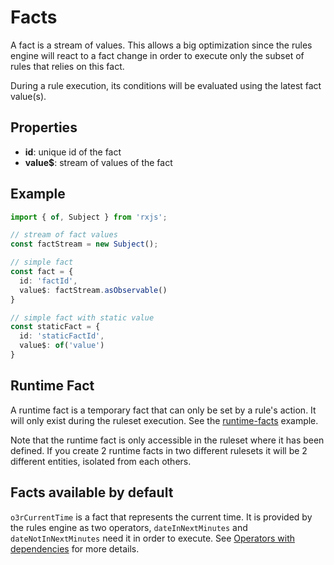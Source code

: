 # Facts

A fact is a stream of values.
This allows a big optimization since the rules engine will react to a fact change in order to execute only the subset of rules that relies on this fact.

During a rule execution, its conditions will be evaluated using the latest fact value(s).

## Properties

- **id**: unique id of the fact
- **value$**: stream of values of the fact

## Example

```typescript
import { of, Subject } from 'rxjs';

// stream of fact values
const factStream = new Subject();

// simple fact
const fact = {
  id: 'factId',
  value$: factStream.asObservable()
}

// simple fact with static value
const staticFact = {
  id: 'staticFactId',
  value$: of('value')
}
```

## Runtime Fact

A runtime fact is a temporary fact that can only be set by a rule's action. It will only exist during the ruleset execution.
See the [runtime-facts](./examples/runtime-facts.md) example.


Note that the runtime fact is only accessible in the ruleset where it has been defined. If you create 2 runtime facts in two different rulesets it will be 2 different entities, isolated from each others.

## Facts available by default

`o3rCurrentTime` is a fact that represents the current time. It is provided by the rules engine as two operators,  `dateInNextMinutes` and `dateNotInNextMinutes` need it in order to execute. See [Operators with dependencies](./operators.md#operators-with-dependencies) for more details.
